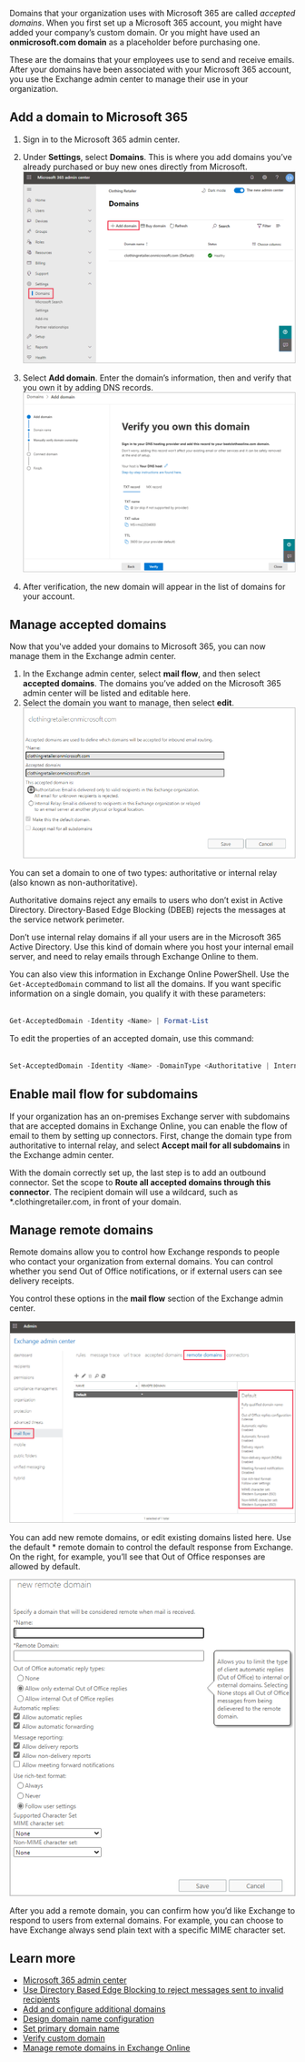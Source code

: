 Domains that your organization uses with Microsoft 365 are called *accepted domains*. When you first set up a Microsoft 365 account, you might have added your company’s custom domain. Or you might have used an **onmicrosoft.com domain** as a placeholder before purchasing one.  

These are the domains that your employees use to send and receive emails. After your domains have been associated with your Microsoft 365 account, you use the Exchange admin center to manage their use in your organization.  

## Add a domain to Microsoft 365 

1. Sign in to the Microsoft 365 admin center. 
2. Under **Settings**, select **Domains**. This is where you add domains you’ve already purchased or buy new ones directly from Microsoft. 
   ![The Domains page in the Microsoft 365 admin center](../media/3-add-a-domain.png)
3. Select **Add domain**. Enter the domain’s information, then and verify that you own it by adding DNS records.  
   ![A screenshot of the Verify you own this domain page in the Microsoft 365 admin center](../media/3-verify-domain.png) 

4. After verification, the new domain will appear in the list of domains for your account. 

## Manage accepted domains 

Now that you've added your domains to Microsoft 365, you can now manage them in the Exchange admin center.  

1. In the Exchange admin center, select **mail flow**, and then select **accepted domains**. The domains you’ve added on the Microsoft 365 admin center will be listed and editable here. 
2. Select the domain you want to manage, then select **edit**.  
   ![A screenshot shows the accepted domains details page for the clothingretailer domain](../media/3-edit-accepted-domains.png)
 
You can set a domain to one of two types: authoritative or internal relay (also known as non-authoritative).  

Authoritative domains reject any emails to users who don’t exist in Active Directory. Directory-Based Edge Blocking (DBEB) rejects the messages at the service network perimeter. 

Don’t use internal relay domains if all your users are in the Microsoft 365 Active Directory. Use this kind of domain where you host your internal email server, and need to relay emails through Exchange Online to them.  

You can also view this information in Exchange Online PowerShell. Use the `Get-AcceptedDomain` command to list all the domains. If you want specific information on a single domain, you qualify it with these parameters: 

```powershell 

Get-AcceptedDomain -Identity <Name> | Format-List 

``` 

To edit the properties of an accepted domain, use this command: 

```powershell 

Set-AcceptedDomain -Identity <Name> -DomainType <Authoritative | InternalRelay> 

``` 

## Enable mail flow for subdomains 

If your organization has an on-premises Exchange server with subdomains that are accepted domains in Exchange Online, you can enable the flow of email to them by setting up connectors. First, change the domain type from authoritative to internal relay, and select **Accept mail for all subdomains** in the Exchange admin center.  

With the domain correctly set up, the last step is to add an outbound connector. Set the scope to **Route all accepted domains through this connector**. The recipient domain will use a wildcard, such as *.clothingretailer.com, in front of your domain. 

## Manage remote domains 

Remote domains allow you to control how Exchange responds to people who contact your organization from external domains. You can control whether you send Out of Office notifications, or if external users can see delivery receipts.  

You control these options in the **mail flow** section of the Exchange admin center. 

![A screenshot of the mail flow page of the Exchange admin center, with the remote domains tab selected. The default remote domain is selected, and the details are displayed](../media/3-remote-domains.png)

You can add new remote domains, or edit existing domains listed here. Use the default * remote domain to control the default response from Exchange. On the right, for example, you’ll see that Out of Office responses are allowed by default. 

![A screenshot of the new remote domain page](../media/3-add-remote-domain.png)

After you add a remote domain, you can confirm how you’d like Exchange to respond to users from external domains. For example, you can choose to have Exchange always send plain text with a specific MIME character set. 


## Learn more 
- [Microsoft 365 admin center](https://admin.microsoft.com?azure-portal=true)  
- [Use Directory Based Edge Blocking to reject messages sent to invalid recipients](/Exchange/mail-flow-best-practices/use-directory-based-edge-blocking?azure-portal=true) 
- [Add and configure additional domains](/office365/admin/setup/add-domain?azure-portal=true)
- [Design domain name configuration](/office365/admin/setup/domains-faq?azure-portal=true)
- [Set primary domain name](/office365/admin/setup/domains-faq?azure-portal=true)
- [Verify custom domain](/office365/admin/setup/add-domain?azure-portal=true)
- [Manage remote domains in Exchange Online](/Exchange/mail-flow-best-practices/remote-domains/manage-remote-domains?azure-portal=true) 
